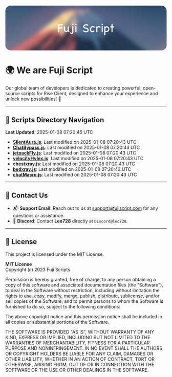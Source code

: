 ![Banner](.github/b.webp)

# 🌍 **We are Fuji Script**

Our global team of developers is dedicated to creating powerful, open-source scripts for Rise Client, designed to enhance your experience and unlock new possibilities! 🌟

---
<!-- SCRIPTS_NAVIGATION_START -->
## 📂 **Scripts Directory Navigation**

**Last Updated**: 2025-01-08 07:20:45 UTC

- **[SilentAura.js](scripts/SilentAura.js)**: Last modified on 2025-01-08 07:20:43 UTC
- **[ChatBypass.js](scripts/ChatBypass.js)**: Last modified on 2025-01-08 07:20:43 UTC
- **[jetpackFly.js](scripts/jetpackFly.js)**: Last modified on 2025-01-08 07:20:43 UTC
- **[velocityHylex.js](scripts/velocityHylex.js)**: Last modified on 2025-01-08 07:20:43 UTC
- **[chestxray.js](scripts/chestxray.js)**: Last modified on 2025-01-08 07:20:43 UTC
- **[bedxray.js](scripts/bedxray.js)**: Last modified on 2025-01-08 07:20:43 UTC
- **[chatMacro.js](scripts/chatMacro.js)**: Last modified on 2025-01-08 07:20:43 UTC

<!-- SCRIPTS_NAVIGATION_END -->

---

## 💬 **Contact Us**  
- 📬 **Support Email**: Reach out to us at [support@fujiscript.com](mailto:support@fujiscript.com) for any questions or assistance.  
- 💬 **Discord**: Contact **Leo728** directly at `Discord@leo728`.

---

## 📜 **License**

This project is licensed under the MIT License.  

**MIT License**  
Copyright (c) 2023 Fuji Scripts  

Permission is hereby granted, free of charge, to any person obtaining a copy of this software and associated documentation files (the "Software"), to deal in the Software without restriction, including without limitation the rights to use, copy, modify, merge, publish, distribute, sublicense, and/or sell copies of the Software, and to permit persons to whom the Software is furnished to do so, subject to the following conditions:  

The above copyright notice and this permission notice shall be included in all copies or substantial portions of the Software.  

THE SOFTWARE IS PROVIDED "AS IS", WITHOUT WARRANTY OF ANY KIND, EXPRESS OR IMPLIED, INCLUDING BUT NOT LIMITED TO THE WARRANTIES OF MERCHANTABILITY, FITNESS FOR A PARTICULAR PURPOSE AND NONINFRINGEMENT. IN NO EVENT SHALL THE AUTHORS OR COPYRIGHT HOLDERS BE LIABLE FOR ANY CLAIM, DAMAGES OR OTHER LIABILITY, WHETHER IN AN ACTION OF CONTRACT, TORT OR OTHERWISE, ARISING FROM, OUT OF OR IN CONNECTION WITH THE SOFTWARE OR THE USE OR OTHER DEALINGS IN THE SOFTWARE.  
